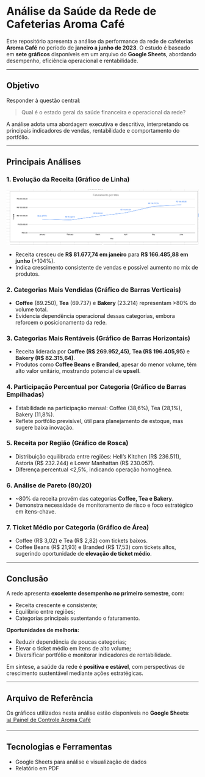 # Análise da Saúde da Rede de Cafeterias Aroma Café

Este repositório apresenta a análise da performance da rede de cafeterias **Aroma Café** no período de **janeiro a junho de 2023**. O estudo é baseado em **sete gráficos** disponíveis em um arquivo do **Google Sheets**, abordando desempenho, eficiência operacional e rentabilidade.

---

## Objetivo

Responder à questão central: 

> Qual é o estado geral da saúde financeira e operacional da rede?

A análise adota uma abordagem executiva e descritiva, interpretando os principais indicadores de vendas, rentabilidade e comportamento do portfólio.

---

## Principais Análises

### 1. Evolução da Receita (Gráfico de Linha)

![Evolução do Faturamento](https://github.com/VitorCamposAds/Analise-de-Dados-Cafeteria-Aroma-Cafe/blob/main/Evolu%C3%A7%C3%A3o%20Faturamento.PNG?raw=true)

- Receita cresceu de **R$ 81.677,74 em janeiro** para **R$ 166.485,88 em junho** (+104%).
- Indica crescimento consistente de vendas e possível aumento no mix de produtos.

### 2. Categorias Mais Vendidas (Gráfico de Barras Verticais)
- **Coffee** (89.250), **Tea** (69.737) e **Bakery** (23.214) representam >80% do volume total.
- Evidencia dependência operacional dessas categorias, embora reforcem o posicionamento da rede.

### 3. Categorias Mais Rentáveis (Gráfico de Barras Horizontais)
- Receita liderada por **Coffee (R$ 269.952,45)**, **Tea (R$ 196.405,95)** e **Bakery (R$ 82.315,64)**.
- Produtos como **Coffee Beans** e **Branded**, apesar do menor volume, têm alto valor unitário, mostrando potencial de **upsell**.

### 4. Participação Percentual por Categoria (Gráfico de Barras Empilhadas)
- Estabilidade na participação mensal: Coffee (38,6%), Tea (28,1%), Bakery (11,8%).
- Reflete portfólio previsível, útil para planejamento de estoque, mas sugere baixa inovação.

### 5. Receita por Região (Gráfico de Rosca)
- Distribuição equilibrada entre regiões: Hell’s Kitchen (R$ 236.511), Astoria (R$ 232.244) e Lower Manhattan (R$ 230.057).
- Diferença percentual <2,5%, indicando operação homogênea.

### 6. Análise de Pareto (80/20)
- ~80% da receita provém das categorias **Coffee, Tea e Bakery**.
- Demonstra necessidade de monitoramento de risco e foco estratégico em itens-chave.

### 7. Ticket Médio por Categoria (Gráfico de Área)
- Coffee (R$ 3,02) e Tea (R$ 2,82) com tickets baixos.
- Coffee Beans (R$ 21,93) e Branded (R$ 17,53) com tickets altos, sugerindo oportunidade de **elevação de ticket médio**.

---

## Conclusão

A rede apresenta **excelente desempenho no primeiro semestre**, com:

- Receita crescente e consistente;
- Equilíbrio entre regiões;
- Categorias principais sustentando o faturamento.

**Oportunidades de melhoria:**

- Reduzir dependência de poucas categorias;
- Elevar o ticket médio em itens de alto volume;
- Diversificar portfólio e monitorar indicadores de rentabilidade.

Em síntese, a saúde da rede é **positiva e estável**, com perspectivas de crescimento sustentável mediante ações estratégicas.

---

## Arquivo de Referência

Os gráficos utilizados nesta análise estão disponíveis no **Google Sheets**:  
[📊 Painel de Controle Aroma Café](https://docs.google.com/spreadsheets/d/14yo_gb0y62u5emR8huUAsNgMzCEwznPpW3KyKsryiUk/edit?usp=sharing)

---

## Tecnologias e Ferramentas

- Google Sheets para análise e visualização de dados
- Relatório em PDF
